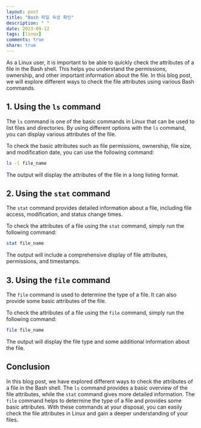 ```yaml
---
layout: post
title: "Bash 파일 속성 확인"
description: " "
date: 2023-09-12
tags: [linux]
comments: true
share: true
---
```


As a Linux user, it is important to be able to quickly check the attributes of a file in the Bash shell. This helps you understand the permissions, ownership, and other important information about the file. In this blog post, we will explore different ways to check the file attributes using various Bash commands.

## 1. Using the `ls` command

The `ls` command is one of the basic commands in Linux that can be used to list files and directories. By using different options with the `ls` command, you can display various attributes of the file.

To check the basic attributes such as file permissions, ownership, file size, and modification date, you can use the following command:

```bash
ls -l file_name
```

The output will display the attributes of the file in a long listing format.

## 2. Using the `stat` command

The `stat` command provides detailed information about a file, including file access, modification, and status change times.

To check the attributes of a file using the `stat` command, simply run the following command:

```bash
stat file_name
```

The output will include a comprehensive display of file attributes, permissions, and timestamps.

## 3. Using the `file` command

The `file` command is used to determine the type of a file. It can also provide some basic attributes of the file.

To check the attributes of a file using the `file` command, simply run the following command:

```bash
file file_name
```

The output will display the file type and some additional information about the file.

## Conclusion

In this blog post, we have explored different ways to check the attributes of a file in the Bash shell. The `ls` command provides a basic overview of the file attributes, while the `stat` command gives more detailed information. The `file` command helps to determine the type of a file and provides some basic attributes. With these commands at your disposal, you can easily check the file attributes in Linux and gain a deeper understanding of your files.